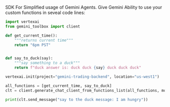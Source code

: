SDK For Simplified usage of Gemini Agents. Give Gemini Ability to use your custom functions in seveal code lines:

```python
import vertexai
from gemini_toolbox import client

def get_current_time():
    """returns current time"""
    return "6pm PST"


def say_to_duck(say):
    """say something to a duck"""
    return f"duck answer is: duck duck {say} duck duck duck"

vertexai.init(project="gemini-trading-backend", location="us-west1")

all_functions = [get_current_time, say_to_duck]
clt = client.generate_chat_client_from_functions_list(all_functions, model_name="gemini-1.5-pro", debug=True)

print(clt.send_message("say to the duck message: I am hungry"))
```